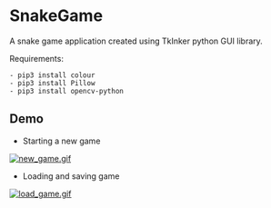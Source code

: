 # SnakeGame

A snake game application created using TkInker python GUI library.

Requirements: 

    - pip3 install colour
    - pip3 install Pillow
    - pip3 install opencv-python

## Demo 

- Starting a new game

<a href="https://gifyu.com/image/ibFR"><img src="https://s8.gifyu.com/images/new_game.gif" alt="new_game.gif" border="0" /></a>

- Loading and saving game

<a href="https://gifyu.com/image/ibFq"><img src="https://s8.gifyu.com/images/load_game.gif" alt="load_game.gif" border="0" /></a>
